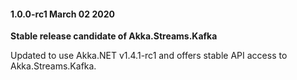 #### 1.0.0-rc1 March 02 2020 ####
**Stable release candidate of Akka.Streams.Kafka**

Updated to use Akka.NET v1.4.1-rc1 and offers stable API access to Akka.Streams.Kafka.